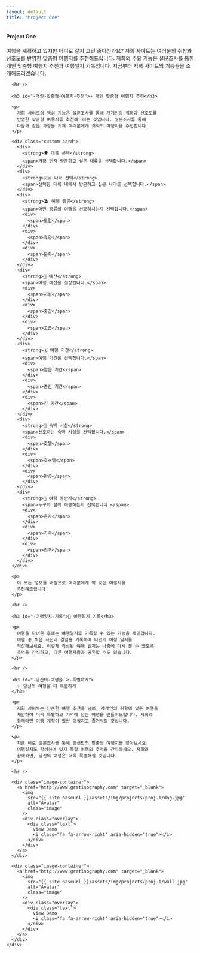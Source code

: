 ```yaml
---
layout: default
title: "Project One"
---
```


<section>
  <div class="post-container">
    <h4 class="project-title">Project One</h4>
    <div class="project-load">
      <p>
        여행을 계획하고 있지만 어디로 갈지 고민 중이신가요? 저희 사이트는
        여러분의 취향과 선호도를 반영한 맞춤형 여행지를 추천해드립니다.
        저희의 주요 기능은 설문조사를 통한 개인 맞춤형 여행지 추천과
        여행일지 기록입니다. 지금부터 저희 사이트의 기능들을
        소개해드리겠습니다.
      </p>

      <hr />

      <h3 id="️-개인-맞춤형-여행지-추천">✈️ 개인 맞춤형 여행지 추천</h3>

      <p>
        저희 사이트의 핵심 기능은 설문조사를 통해 개개인의 취향과 선호도를
        반영한 맞춤형 여행지를 추천해드리는 것입니다. 설문조사를 통해
        다음과 같은 과정을 거쳐 여러분에게 최적의 여행지를 추천합니다:
      </p>

      <div class="custom-card">
        <div>
          <strong>🌍 대륙 선택</strong>
          <span>가장 먼저 방문하고 싶은 대륙을 선택합니다.</span>
        </div>
        <div>
          <strong>🇰🇷 나라 선택</strong>
          <span>선택한 대륙 내에서 방문하고 싶은 나라를 선택합니다.</span>
        </div>
        <div>
          <strong>🏖️ 여행 종류</strong>
          <span>어떤 종류의 여행을 선호하시는지 선택합니다.</span>
          <div>
            <span>모험</span>
          </div>
          <div>
            <span>휴양</span>
          </div>
          <div>
            <span>문화</span>
          </div>
        </div>
        <div>
          <strong>💸 예산</strong>
          <span>여행 예산을 설정합니다.</span>
          <div>
            <span>저렴</span>
          </div>
          <div>
            <span>중간</span>
          </div>
          <div>
            <span>고급</span>
          </div>
        </div>
        <div>
          <strong>🗓️ 여행 기간</strong>
          <span>여행 기간을 선택합니다.</span>
          <div>
            <span>짧은 기간</span>
          </div>
          <div>
            <span>중간 기간</span>
          </div>
          <div>
            <span>긴 기간</span>
          </div>
        </div>
        <div>
          <strong>🏨 숙박 시설</strong>
          <span>선호하는 숙박 시설을 선택합니다.</span>
          <div>
            <span>호텔</span>
          </div>
          <div>
            <span>호스텔</span>
          </div>
          <div>
            <span>BnB</span>
          </div>
        </div>
        <div>
          <strong>👥 여행 동반자</strong>
          <span>누구와 함께 여행하는지 선택합니다.</span>
          <div>
            <span>혼자</span>
          </div>
          <div>
            <span>가족</span>
          </div>
          <div>
            <span>친구</span>
          </div>
        </div>
      </div>

      <p>
        이 모든 정보를 바탕으로 여러분에게 딱 맞는 여행지를
        추천해드립니다.
      </p>

      <hr />

      <h3 id="-여행일지-기록">📓 여행일지 기록</h3>

      <p>
        여행을 다녀온 후에는 여행일지를 기록할 수 있는 기능을 제공합니다.
        여행 중 찍은 사진과 경험을 기록하여 나만의 여행 일지를
        작성해보세요. 이렇게 작성된 여행 일지는 나중에 다시 볼 수 있도록
        추억을 간직하고, 다른 여행자들과 공유할 수도 있습니다.
      </p>

      <hr />

      <h3 id="-당신의-여행을-더-특별하게">
        ✨ 당신의 여행을 더 특별하게
      </h3>

      <p>
        저희 사이트는 단순한 여행 추천을 넘어, 개개인의 취향에 맞춘 여행을
        제안하여 더욱 특별하고 기억에 남는 여행을 만들어드립니다. 저희와
        함께라면 여행 계획이 훨씬 쉬워지고 즐거워질 것입니다.
      </p>

      <p>
        지금 바로 설문조사를 통해 당신만의 맞춤형 여행지를 찾아보세요.
        여행일지도 작성하여 잊지 못할 여행의 추억을 간직하세요. 저희와
        함께라면, 당신의 여행은 더욱 특별해질 것입니다.
      </p>

      <hr />

      <div class="image-container">
        <a href="http://www.gratisography.com" target="_blank">
          <img
            src="{{ site.baseurl }}/assets/img/projects/proj-1/dog.jpg"
            alt="Avatar"
            class="image"
          />
          <div class="overlay">
            <div class="text">
              View Demo
              <i class="fa fa-arrow-right" aria-hidden="true"></i>
            </div>
          </div>
        </a>
      </div>

      <div class="image-container">
        <a href="http://www.gratisography.com" target="_blank">
          <img
            src="{{ site.baseurl }}/assets/img/projects/proj-1/wall.jpg"
            alt="Avatar"
            class="image"
          />
          <div class="overlay">
            <div class="text">
              View Demo
              <i class="fa fa-arrow-right" aria-hidden="true"></i>
            </div>
          </div>
        </a>
      </div>
    </div>

  </div>
</section>
